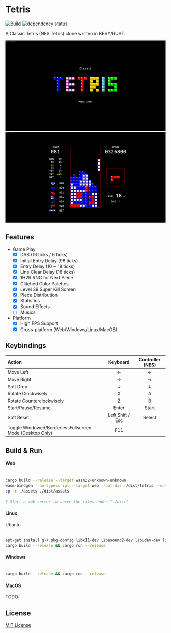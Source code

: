 # Tetris

[![Build](https://github.com/Ramirisu/tetris/actions/workflows/build.yml/badge.svg)](https://github.com/Ramirisu/tetris/actions/workflows/build.yml)
[![dependency status](https://deps.rs/repo/github/Ramirisu/tetris/status.svg)](https://deps.rs/repo/github/Ramirisu/tetris)

A Classic Tetris (NES Tetris) clone written in BEVY/RUST.

![splash](https://github.com/Ramirisu/tetris/blob/main/docs/splash.png)
![game_play](https://github.com/Ramirisu/tetris/blob/main/docs/game_play.png)

## Features

- Game Play
  - [x] DAS (16 ticks / 6 ticks)
  - [x] Initial Entry Delay (96 ticks)
  - [x] Entry Delay (10 ~ 18 ticks)
  - [x] Line Clear Delay (18 ticks)
  - [x] 1H2R RNG for Next Piece
  - [X] Glitched Color Palettes
  - [x] Level 39 Super Kill Screen
  - [x] Piece Distribution
  - [x] Statistics
  - [x] Sound Effects
  - [ ] Musics

- Platform
  - [x] High FPS Support
  - [x] Cross-platform (Web/Windows/Linux/MacOS)

## Keybindings

| Action                                                   |     Keyboard     | Controller (NES) |
| :------------------------------------------------------- | :--------------: | :--------------: |
| Move Left                                                |        ←         |        ←         |
| Move Right                                               |        →         |        →         |
| Soft Drop                                                |        ↓         |        ↓         |
| Rotate Clockwisely                                       |        X         |        A         |
| Rotate Counterclockwisely                                |        Z         |        B         |
| Start/Pause/Resume                                       |      Enter       |      Start       |
| Soft Reset                                               | Left Shift / Esc |      Select      |
| Toggle Windowed/BorderlessFullscreen Mode (Desktop Only) |       F11        |                  |

## Build & Run

#### Web

```sh

cargo build --release --target wasm32-unknown-unknown
wasm-bindgen --no-typescript --target web --out-dir ./dist/tetris --out-name "tetris" ./target/wasm32-unknown-unknown/release/tetris.wasm
cp -r ./assets ./dist/assets

# Start a web server to serve the files under "./dist"

```

#### Linux

Ubuntu

```sh

apt-get install g++ pkg-config libx11-dev libasound2-dev libudev-dev libxkbcommon-x11-0
cargo build --release && cargo run --release

```

#### Windows

```sh

cargo build --release && cargo run --release

```

#### MacOS

TODO:

## License

[MIT License](https://opensource.org/license/MIT)

